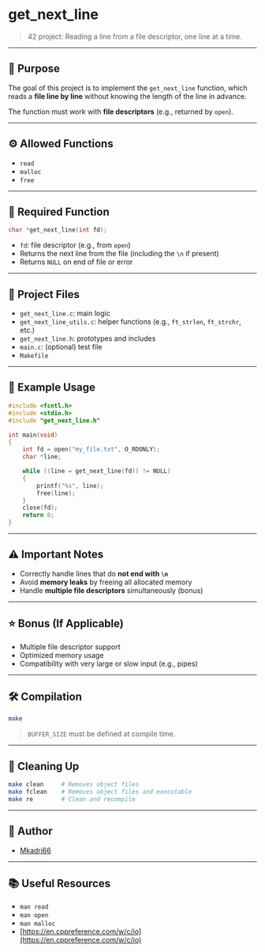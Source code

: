 # get\_next\_line

> 42 project: Reading a line from a file descriptor, one line at a time.

---

## 🧠 Purpose

The goal of this project is to implement the `get_next_line` function, which reads a **file line by line** without knowing the length of the line in advance.

The function must work with **file descriptors** (e.g., returned by `open`).

---

## ⚙️ Allowed Functions

* `read`
* `malloc`
* `free`

---

## 📄 Required Function

```c
char *get_next_line(int fd);
```

* `fd`: file descriptor (e.g., from `open`)
* Returns the next line from the file (including the `\n` if present)
* Returns `NULL` on end of file or error

---

## 📁 Project Files

* `get_next_line.c`: main logic
* `get_next_line_utils.c`: helper functions (e.g., `ft_strlen`, `ft_strchr`, etc.)
* `get_next_line.h`: prototypes and includes
* `main.c`: (optional) test file
* `Makefile`

---

## 🧪 Example Usage

```c
#include <fcntl.h>
#include <stdio.h>
#include "get_next_line.h"

int main(void)
{
    int fd = open("my_file.txt", O_RDONLY);
    char *line;

    while ((line = get_next_line(fd)) != NULL)
    {
        printf("%s", line);
        free(line);
    }
    close(fd);
    return 0;
}
```

---

## ⚠️ Important Notes

* Correctly handle lines that do **not end with `\n`**
* Avoid **memory leaks** by freeing all allocated memory
* Handle **multiple file descriptors** simultaneously (bonus)

---

## ⭐ Bonus (If Applicable)

* Multiple file descriptor support
* Optimized memory usage
* Compatibility with very large or slow input (e.g., pipes)


---

## 🛠️ Compilation

```bash
make
```

> `BUFFER_SIZE` must be defined at compile time.

---

## 🧼 Cleaning Up

```bash
make clean     # Removes object files
make fclean    # Removes object files and executable
make re        # Clean and recompile
```

---

## 👤 Author

* [Mkadri66](https://github.com/Mkadri66)

---

## 📚 Useful Resources

* `man read`
* `man open`
* `man malloc`
* [https://en.cppreference.com/w/c/io](https://en.cppreference.com/w/c/io)
